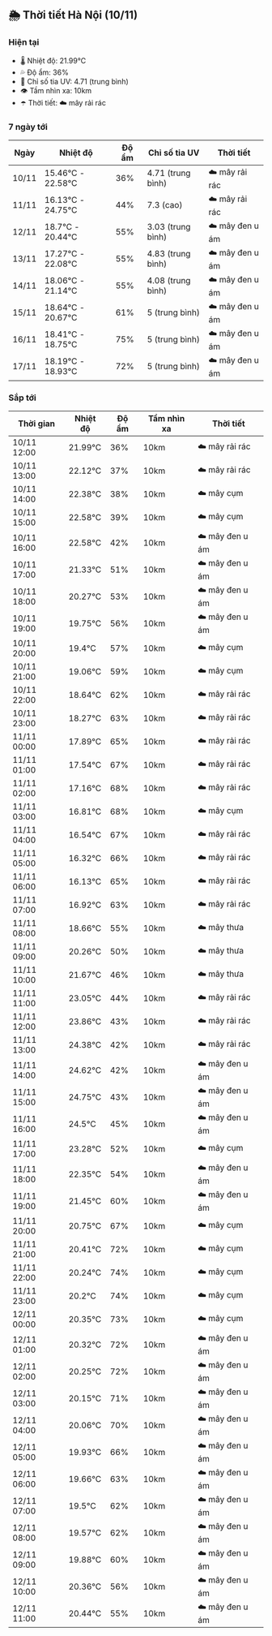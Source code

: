 ## 🌦️ Thời tiết Hà Nội (10/11)

### Hiện tại

- 🌡️ Nhiệt độ: 21.99℃
- 💦 Độ ẩm: 36%
- 🌟 Chỉ số tia UV: 4.71 (trung bình)
- 👁️ Tầm nhìn xa: 10km
- ☂️ Thời tiết: ☁️ mây rải rác

### 7 ngày tới

| Ngày | Nhiệt độ | Độ ẩm | Chỉ số tia UV | Thời tiết |
| --- | --- | --- | --- | --- |
| 10/11 | 15.46℃ - 22.58℃ | 36% | 4.71 (trung bình) | ☁️ mây rải rác |
| 11/11 | 16.13℃ - 24.75℃ | 44% | 7.3 (cao) | ☁️ mây rải rác |
| 12/11 | 18.7℃ - 20.44℃ | 55% | 3.03 (trung bình) | ☁️ mây đen u ám |
| 13/11 | 17.27℃ - 22.08℃ | 55% | 4.83 (trung bình) | ☁️ mây đen u ám |
| 14/11 | 18.06℃ - 21.14℃ | 55% | 4.08 (trung bình) | ☁️ mây đen u ám |
| 15/11 | 18.64℃ - 20.67℃ | 61% | 5 (trung bình) | ☁️ mây đen u ám |
| 16/11 | 18.41℃ - 18.75℃ | 75% | 5 (trung bình) | ☁️ mây đen u ám |
| 17/11 | 18.19℃ - 18.93℃ | 72% | 5 (trung bình) | ☁️ mây đen u ám |

### Sắp tới

| Thời gian | Nhiệt độ | Độ ẩm | Tầm nhìn xa | Thời tiết |
| --- | --- | --- | --- | --- |
| 10/11 12:00 | 21.99℃ | 36% | 10km | ☁️ mây rải rác |
| 10/11 13:00 | 22.12℃ | 37% | 10km | ☁️ mây rải rác |
| 10/11 14:00 | 22.38℃ | 38% | 10km | ☁️ mây cụm |
| 10/11 15:00 | 22.58℃ | 39% | 10km | ☁️ mây cụm |
| 10/11 16:00 | 22.58℃ | 42% | 10km | ☁️ mây đen u ám |
| 10/11 17:00 | 21.33℃ | 51% | 10km | ☁️ mây đen u ám |
| 10/11 18:00 | 20.27℃ | 53% | 10km | ☁️ mây đen u ám |
| 10/11 19:00 | 19.75℃ | 56% | 10km | ☁️ mây đen u ám |
| 10/11 20:00 | 19.4℃ | 57% | 10km | ☁️ mây cụm |
| 10/11 21:00 | 19.06℃ | 59% | 10km | ☁️ mây cụm |
| 10/11 22:00 | 18.64℃ | 62% | 10km | ☁️ mây rải rác |
| 10/11 23:00 | 18.27℃ | 63% | 10km | ☁️ mây rải rác |
| 11/11 00:00 | 17.89℃ | 65% | 10km | ☁️ mây rải rác |
| 11/11 01:00 | 17.54℃ | 67% | 10km | ☁️ mây rải rác |
| 11/11 02:00 | 17.16℃ | 68% | 10km | ☁️ mây rải rác |
| 11/11 03:00 | 16.81℃ | 68% | 10km | ☁️ mây cụm |
| 11/11 04:00 | 16.54℃ | 67% | 10km | ☁️ mây rải rác |
| 11/11 05:00 | 16.32℃ | 66% | 10km | ☁️ mây rải rác |
| 11/11 06:00 | 16.13℃ | 65% | 10km | ☁️ mây rải rác |
| 11/11 07:00 | 16.92℃ | 63% | 10km | ☁️ mây rải rác |
| 11/11 08:00 | 18.66℃ | 55% | 10km | ☁️ mây thưa |
| 11/11 09:00 | 20.26℃ | 50% | 10km | ☁️ mây thưa |
| 11/11 10:00 | 21.67℃ | 46% | 10km | ☁️ mây thưa |
| 11/11 11:00 | 23.05℃ | 44% | 10km | ☁️ mây rải rác |
| 11/11 12:00 | 23.86℃ | 43% | 10km | ☁️ mây rải rác |
| 11/11 13:00 | 24.38℃ | 42% | 10km | ☁️ mây rải rác |
| 11/11 14:00 | 24.62℃ | 42% | 10km | ☁️ mây đen u ám |
| 11/11 15:00 | 24.75℃ | 43% | 10km | ☁️ mây đen u ám |
| 11/11 16:00 | 24.5℃ | 45% | 10km | ☁️ mây đen u ám |
| 11/11 17:00 | 23.28℃ | 52% | 10km | ☁️ mây cụm |
| 11/11 18:00 | 22.35℃ | 54% | 10km | ☁️ mây đen u ám |
| 11/11 19:00 | 21.45℃ | 60% | 10km | ☁️ mây đen u ám |
| 11/11 20:00 | 20.75℃ | 67% | 10km | ☁️ mây cụm |
| 11/11 21:00 | 20.41℃ | 72% | 10km | ☁️ mây cụm |
| 11/11 22:00 | 20.24℃ | 74% | 10km | ☁️ mây cụm |
| 11/11 23:00 | 20.2℃ | 74% | 10km | ☁️ mây cụm |
| 12/11 00:00 | 20.35℃ | 73% | 10km | ☁️ mây cụm |
| 12/11 01:00 | 20.32℃ | 72% | 10km | ☁️ mây đen u ám |
| 12/11 02:00 | 20.25℃ | 72% | 10km | ☁️ mây đen u ám |
| 12/11 03:00 | 20.15℃ | 71% | 10km | ☁️ mây đen u ám |
| 12/11 04:00 | 20.06℃ | 70% | 10km | ☁️ mây đen u ám |
| 12/11 05:00 | 19.93℃ | 66% | 10km | ☁️ mây đen u ám |
| 12/11 06:00 | 19.66℃ | 63% | 10km | ☁️ mây đen u ám |
| 12/11 07:00 | 19.5℃ | 62% | 10km | ☁️ mây đen u ám |
| 12/11 08:00 | 19.57℃ | 62% | 10km | ☁️ mây đen u ám |
| 12/11 09:00 | 19.88℃ | 60% | 10km | ☁️ mây đen u ám |
| 12/11 10:00 | 20.36℃ | 56% | 10km | ☁️ mây đen u ám |
| 12/11 11:00 | 20.44℃ | 55% | 10km | ☁️ mây đen u ám |

